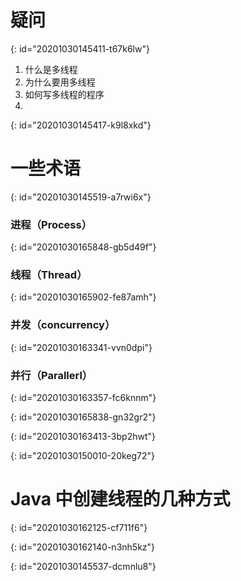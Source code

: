 # 疑问
{: id="20201030145411-t67k6lw"}

1. 什么是多线程
2. 为什么要用多线程
3. 如何写多线程的程序
4.
{: id="20201030145417-k9l8xkd"}

# 一些术语
{: id="20201030145519-a7rwi6x"}

### 进程（Process）
{: id="20201030165848-gb5d49f"}

### 线程（Thread）
{: id="20201030165902-fe87amh"}

### 并发（concurrency）
{: id="20201030163341-vvn0dpi"}

### 并行（Parallerl）
{: id="20201030163357-fc6knnm"}

{: id="20201030165838-gn32gr2"}

{: id="20201030163413-3bp2hwt"}

{: id="20201030150010-20keg72"}

# Java 中创建线程的几种方式
{: id="20201030162125-cf711f6"}

{: id="20201030162140-n3nh5kz"}

{: id="20201030145537-dcmnlu8"}
